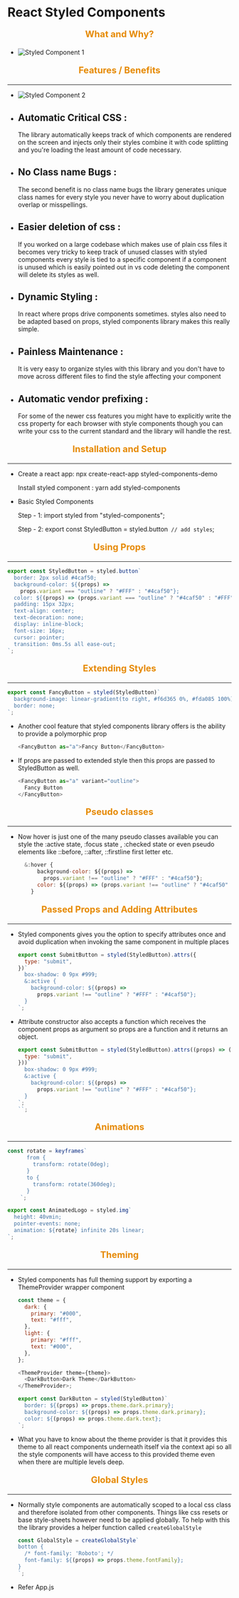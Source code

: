 # React Styled Components

<p style="text-align: center; font-size: 20px; font-weight: bold; color: #e68a00"> What and Why?</p>

- ![Styled Component 1](assets/styled-01.png "Styled Component")

<p style="text-align: center; font-size: 20px; font-weight: bold; color: #e68a00"> Features / Benefits</p>

---

- ![Styled Component 2](assets/styled-02.png "Styled Component")

- ## Automatic Critical CSS :

  The library automatically keeps track of which components are rendered on the screen and injects only their styles
  combine it with code splitting and you're loading the least amount of code necessary.

- ## No Class name Bugs :

  The second benefit is no class name bugs the library generates unique class names for every style you never have to
  worry about duplication overlap or misspellings.

- ## Easier deletion of css :

  If you worked on a large codebase which makes use of plain css files it becomes very tricky to keep track of unused
  classes with styled components every style is tied to a specific component if a component is unused which is easily
  pointed out in vs code deleting the component will delete its styles as well.

- ## Dynamic Styling :

  In react where props drive components sometimes. styles also need to be adapted based on props, styled components
  library makes this really simple.

- ## Painless Maintenance :

  It is very easy to organize styles with this library and you don't have to move across different files to find the style affecting your component

- ## Automatic vendor prefixing :
  For some of the newer css features you might have to explicitly write the css property for each browser with style components though you can write your css to the current standard and the library will handle the rest.

<p style="text-align: center; font-size: 20px; font-weight: bold; color: #e68a00"> Installation and Setup </p>

---

- Create a react app: npx create-react-app styled-components-demo

  Install styled component : yarn add styled-components

- Basic Styled Components

  Step - 1:
  import styled from "styled-components";

  Step - 2:
  export const StyledButton = styled.button` // add styles`;

<p style="text-align: center; font-size: 20px; font-weight: bold; color: #e68a00"> Using Props </p>

---

```js
export const StyledButton = styled.button`
  border: 2px solid #4caf50;
  background-color: ${(props) =>
    props.variant === "outline" ? "#FFF" : "#4caf50"};
  color: ${(props) => (props.variant === "outline" ? "#4caf50" : "#FFF")};
  padding: 15px 32px;
  text-align: center;
  text-decoration: none;
  display: inline-block;
  font-size: 16px;
  cursor: pointer;
  transition: 0ms.5s all ease-out;
`;
```

<p style="text-align: center; font-size: 20px; font-weight: bold; color: #e68a00"> Extending Styles </p>

---

```js
export const FancyButton = styled(StyledButton)`
  background-image: linear-gradient(to right, #f6d365 0%, #fda085 100%);
  border: none;
`;
```

- Another cool feature that styled components library offers is the ability to provide a polymorphic prop

  ```js
  <FancyButton as="a">Fancy Button</FancyButton>
  ```

- If props are passed to extended style then this props are passed to StyledButton as well.

  ```js
  <FancyButton as="a" variant="outline">
    Fancy Button
  </FancyButton>
  ```

<p style="text-align: center; font-size: 20px; font-weight: bold; color: #e68a00"> Pseudo classes </p>

---

- Now hover is just one of the many pseudo classes available you can style the :active state, :focus state , :checked
  state or even pseudo elements like ::before, ::after, ::firstline first letter etc.

  ```js
    &:hover {
        background-color: ${(props) =>
          props.variant !== "outline" ? "#FFF" : "#4caf50"};
        color: ${(props) => (props.variant !== "outline" ? "#4caf50" : "#FFF")};
      }
  ```

<p style="text-align: center; font-size: 20px; font-weight: bold; color: #e68a00"> Passed Props and Adding Attributes </p>

---

- Styled components gives you the option to specify attributes once and avoid duplication when invoking the same
  component in multiple places

  ```js
  export const SubmitButton = styled(StyledButton).attrs({
    type: "submit",
  })`
    box-shadow: 0 9px #999;
    &:active {
      background-color: ${(props) =>
        props.variant !== "outline" ? "#FFF" : "#4caf50"};
    }
  `;
  ```

- Attribute constructor also accepts a function which receives the component props as argument so props are a function
  and it returns an object.

  ```js
  export const SubmitButton = styled(StyledButton).attrs((props) => ({
    type: "submit",
  }))`
    box-shadow: 0 9px #999;
    &:active {
      background-color: ${(props) =>
        props.variant !== "outline" ? "#FFF" : "#4caf50"};
    }
  `;
  ``;
  ```

<p style="text-align: center; font-size: 20px; font-weight: bold; color: #e68a00"> Animations </p>

---

```js
const rotate = keyframes`
	  from {
	    transform: rotate(0deg);
	  }
	  to {
	    transform: rotate(360deg);
	  }
	`;

export const AnimatedLogo = styled.img`
  height: 40vmin;
  pointer-events: none;
  animation: ${rotate} infinite 20s linear;
`;
```

<p style="text-align: center; font-size: 20px; font-weight: bold; color: #e68a00"> Theming </p>

---

- Styled components has full theming support by exporting a ThemeProvider wrapper component

  ```js
  const theme = {
    dark: {
      primary: "#000",
      text: "#fff",
    },
    light: {
      primary: "#fff",
      text: "#000",
    },
  };

  <ThemeProvider theme={theme}>
    <DarkButton>Dark Theme</DarkButton>
  </ThemeProvider>;

  export const DarkButton = styled(StyledButton)`
    border: ${(props) => props.theme.dark.primary};
    background-color: ${(props) => props.theme.dark.primary};
    color: ${(props) => props.theme.dark.text};
  `;
  ```

- What you have to know about the theme provider is that it provides this theme to all react components underneath
  itself via the context api so all the style components will have access to this provided theme even when there are
  multiple levels deep.

<p style="text-align: center; font-size: 20px; font-weight: bold; color: #e68a00"> Global Styles </p>

---

- Normally style components are automatically scoped to a local css class and therefore isolated from other components.
  Things like css resets or base style-sheets however need to be applied globally. To help with this the library provides
  a helper function called `createGlobalStyle`

  ```js
  const GlobalStyle = createGlobalStyle`
  botton {
    /* font-family: 'Roboto'; */
    font-family: ${(props) => props.theme.fontFamily};
  }
  `;
  ```

- Refer App.js
